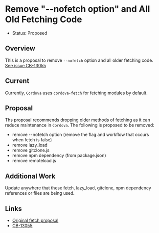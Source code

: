 # Remove "--nofetch option" and All Old Fetching Code
- Status: Proposed

## Overview
This is a proposal to remove `--nofetch` option and all older fetching code. [See issue CB-13055](https://issues.apache.org/jira/browse/CB-13055)

## Current
Currently, `Cordova` uses `cordova-fetch` for fetching modules by default.

## Proposal
Ths proposal recommends dropping older methods of fetching as it can reduce maintenance in `Cordova`. The following is proposed to be removed:

- remove --nofetch option (remove the flag and workflow that occurs when fetch is false)
- remove lazy_load
- remove gitclone.js
- remove npm dependency (from package.json)
- remove remoteload.js

## Additional Work
Update anywhere that these fetch, lazy_load, gitclone, npm dependency references or files are being used.

## Links
 * [Original fetch proposal](https://github.com/cordova/cordova-discuss/pull/33)
 * [CB-13055](https://issues.apache.org/jira/browse/CB-13055)